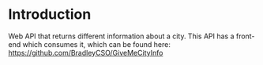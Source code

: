 # Introduction
Web API that returns different information about a city. This API has a front-end which consumes it, which can be found here: https://github.com/BradleyCSO/GiveMeCityInfo
